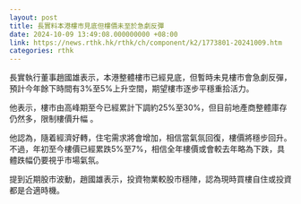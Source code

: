 ```yaml
---
layout: post
title: 長實料本港樓市見底但樓價未至於急劇反彈
date: 2024-10-09 13:49:08.000000000 +08:00
link: https://news.rthk.hk/rthk/ch/component/k2/1773801-20241009.htm
categories: rthk
---
```


長實執行董事趙國雄表示，本港整體樓市已經見底，但暫時未見樓市會急劇反彈，預計今年餘下時間有3%至5%上升空間，期望樓市逐步平穩重拾活力。

他表示，樓市由高峰期至今已經累計下調約25%至30%，但目前地產商整體庫存仍然多，限制樓價升幅 。

他認為，隨着經濟好轉，住宅需求將會增加，相信當氣氛回復，樓價將穩步回升。不過，年初至今樓價已經累跌5%至7%，相信全年樓價或會較去年略為下跌，具體跌幅仍要視乎市場氣氛。

提到近期股市波動，趙國雄表示，投資物業較股市穩陣，認為現時買樓自住或投資都是合適時機。
